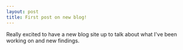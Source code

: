 ```yaml
---
layout: post
title: First post on new blog!
---
```


Really excited to have a new blog site up to talk about what I've been working on and new findings.
